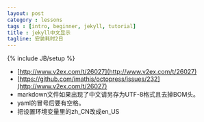 ```yaml
---
layout: post
category : lessons
tags : [intro, beginner, jekyll, tutorial]
title : jekyll中文显示
tagline: 安装耗时2日
---
```

{% include JB/setup %}

* [http://www.v2ex.com/t/26027](http://www.v2ex.com/t/26027)
* [https://github.com/imathis/octopress/issues/232](http://www.v2ex.com/t/26027)
* markdown文件如果出现了中文请另存为UTF-8格式且去掉BOM头。
* yaml的冒号后要有空格。
* 把设置环境变量里的zh_CN改成en_US